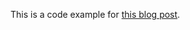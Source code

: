 This is a code example for [this blog post](https://medium.com/@hellowin/promise-pada-javascript-24e544c8bd0d).
